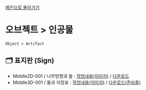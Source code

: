 [메인으로 돌아가기](/README.md)

# 오브젝트 > 인공물 
```
Object > Artifact
```

## :card_index_dividers: 표지판 (Sign)
- Middle2D-001 / 나무방향과 돌 : [작업내용(이미지)](/Object-Artifact/Middle2D-Sign-001.md) / [다운로드]()
- Middle3D-001 / 돌과 이정표 : [작업내용(이미지)](/Object-Artifact/Middle3D-Sign-001.md) / [다운로드(준비중)]()
